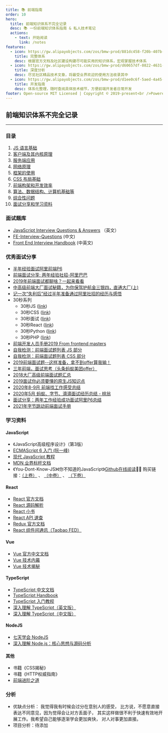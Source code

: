 ```yaml
---
title: 📚 前端指南
order: 10
hero:
  title: 前端知识体系不完全记录
  desc: 📚 一份前端知识体系指南 & 私人技术笔记
  actions:
    - text: 开始阅读
      link: /notes
features:
  - icon: https://gw.alipayobjects.com/zos/bmw-prod/881dc458-f20b-407b-947a-95104b5ec82b/k79dm8ih_w144_h144.png
    title: 完整体系
    desc: 根据官方文档及社区建设构建尽可能实用的知识体系，宏观掌握技术体系
  - icon: https://gw.alipayobjects.com/zos/bmw-prod/d60657df-0822-4631-9d7c-e7a869c2f21c/k79dmz3q_w126_h126.png
    title: 深度分析
    desc: 尽览社区精品技术文章，将最受业界欢迎的使用方法收录其中
  - icon: https://gw.alipayobjects.com/zos/bmw-prod/d1ee0c6f-5aed-4a45-a507-339a4bfe076c/k7bjsocq_w144_h144.png
    title: 开发指南
    desc: 体系化整理，随时查阅具体技术细节，方便前端开发者日常开发
footer: Open-source MIT Licensed | Copyright © 2019-present<br />Powered by tsejx && zhuziyi
---
```


## 前端知识体系不完全记录

---

### 目录

1. [JS 语言基础](#1js语言基础)
2. [客户端及其内核原理](#2客户端及其内核原理)
3. [服务端应用](#3服务端应用)
4. [网络原理](#4网络原理)
5. [框架的使用](#5框架的使用)
6. [CSS 布局基础](#6CSS布局基础)
7. [前端构架和开发效率](#7前端构架和开发效率)
8. [算法、数据结构、计算机基础等](#8算法数据结构计算机基础等)
9. [综合性问题](#9综合性问题)
10. [面试分享和学习资料](#10面试分享和学习资料)

### 面试题库

- [JavaScript Interview Questions & Answers](https://github.com/sudheerj/javascript-interview-questions) （英文）
- [FE-Interview-Questions](https://github.com/poetries/FE-Interview-Questions/issues/2) (中文)
- [Front End Interview Handbook](https://www.frontendinterviewhandbook.com/zh/) (中英文)

### 优秀面试分享

- [半年经验面试阿里前端P6](https://juejin.im/post/5a92c23b5188257a6b06110b)
- [前端面试分享: 两年经验社招-阿里巴巴](https://segmentfault.com/a/1190000013538920)
- [2019年前端面试都聊啥？一起来看看](https://juejin.im/post/5bf5610be51d452a1353b08d)
- [中高级前端大厂面试秘籍，为你保驾护航金三银四，直通大厂(上)](https://juejin.im/post/5c64d15d6fb9a049d37f9c20)
- [记一次“失利后”经过半年准备通过阿里社招的经历与感悟](https://segmentfault.com/a/1190000013129650)
- 30秒系列
  - 30秒JS ([link](https://github.com/30-seconds/30-seconds-of-code))
  - 30秒CSS ([link](https://30-seconds.github.io/30-seconds-of-css/))
  - 30秒面试 ([link](https://30secondsofinterviews.org/))
  - 30秒React ([link](https://github.com/30-seconds/30-seconds-of-react))
  - 30秒Python ([link](https://github.com/kriadmin/30-seconds-of-python-code))
  - 30秒PHP ([link](https://github.com/appzcoder/30-seconds-of-php-code))
- [前端开发人员手册2019 From frontend masters](https://frontendmasters.com/books/front-end-handbook/2019)
- [自我检测：前端面试题列表 JS 部分](https://github.com/yangshun/front-end-interview-handbook/blob/master/Translations/Chinese/questions/javascript-questions.md)
- [自我检测：前端面试题列表 CSS 部分](https://github.com/yangshun/front-end-interview-handbook/blob/master/Translations/Chinese/questions/css-questions.md)
- [2019前端面试题--这样准备，拿不到offer算我输！](https://juejin.im/post/5cbff661e51d456e693f48ec)
- [三年前端，面试思考（头条蚂蚁美团offer）](https://juejin.im/post/5bd97627f265da39651c0a4b)
- [2018大厂高级前端面试题汇总](https://juejin.im/post/5bc92e9ce51d450e8e777136#heading-19)
- [2019面试你必须要懂的原生JS知识点](https://juejin.im/post/5cb7b62b5188253772753c01)
- [2020年8-9月 前端找工作感受总结](https://segmentfault.com/a/1190000027083997)
- [2020年5月 蚂蚁、字节、滴滴面试经历总结 - 桃翁](http://www.taoweng.site/index.php/archives/321/)
- [面试分享：两年工作经验成功面试阿里P6总结](https://juejin.im/post/6844903928442667015#heading-36)
- [2021年字节跳动前端面试手册](https://bytedance.feishu.cn/base/app8Ok6k9qafpMkgyRbfgxeEnet?table=tblEnSV2PNAajtWE&view=vewJHSwJVd)

### 学习资料

#### JavaScript

- 《JavaScript高级程序设计》（第3版）
- [ECMAScript 6 入门 (阮一峰)](http://es6.ruanyifeng.com/)
- [现代 JavaScript 教程](https://zh.javascript.info/)
- [MDN 业界标杆文档](https://developer.mozilla.org/zh-CN/)
- 《You-Dont-Know-JS》《你不知道的JavaScript》[Github在线阅读](https://github.com/getify/You-Dont-Know-JS/tree/1ed-zh-CN)👨‍🔧 购买链接：[（上卷）](https://u.jd.com/mwU5Oo) 、  [（中卷）](https://u.jd.com/jHylwd)  、 [（下卷）](https://u.jd.com/iO9Z43)

#### React

- [React 官方文档](https://zh-hans.reactjs.org/docs/)
- [React 源码解析](https://react.jokcy.me/)
- [React 小书](http://huziketang.com/books/react/)
- [React API 速查](http://devhints.cn/react)
- [Redux 官方文档](http://cn.redux.js.org/)
- [React 组件间通讯（Taobao FED）](https://fed.taobao.org/blog/2016/11/17/react-components-communication/)

#### Vue

- [Vue 官方中文文档](https://cn.vuejs.org/)
- [Vue 技术内幕](http://hcysun.me/vue-design/)
- [Vue 技术揭秘](https://ustbhuangyi.github.io/vue-analysis/)

#### TypeScript

- [TypeScript 中文文档](https://www.tslang.cn/docs/home.html)
- [TypeScript Handbook](https://zhongsp.gitbooks.io/typescript-handbook/content/)
- [TypeScript 入门教程](https://ts.xcatliu.com/)
- [深入理解 TypeScript（英文版）](https://basarat.gitbooks.io/typescript/content/docs/getting-started.html)
- [深入理解 TypeScript（中文版）](https://jkchao.github.io/typescript-book-chinese/)

#### NodeJS

- [七天学会 NodeJS](https://nqdeng.github.io/7-days-nodejs/)
- [深入理解 Node.js：核心思想与源码分析](https://yjhjstz.gitbooks.io/deep-into-node/content/)

#### 其他

- 书籍《CSS揭秘》
- 书籍《HTTP权威指南》
- [前端进阶之道](https://yuchengkai.cn/)

### 分析

- 优缺点分析： 我觉得我有时候会过分在意别人的感受， 比方说，不愿意直接表达不同意见，因为觉得会让对方丢面子， 其实这样做很不利于快速有效地开展工作。我希望自己能够逐渐学会更加爽快， 对人对事更加直接。
- 项目分析：待添加
